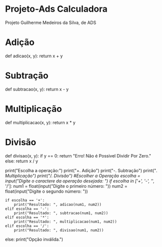 # Projeto-Ads Calculadora 
Projeto Guilherme Medeiros da Silva, de ADS
# Adição
def adicao(x, y):
    return x + y

# Subtração
def subtracao(x, y):
    return x - y

# Multiplicação
def multiplicacao(x, y):
    return x * y

# Divisão
def divisao(x, y):
    if y == 0:
        return "Erro! Não é Possivel Dividir Por Zero."
    else:
        return x / y

print("Escolha a operação:")
print("+. Adição")
print("-. Subtração")
print("*. Multiplicação")
print("/. Divisão")
#Escolher a Operação
escolha = input("Digite o caractere da operação desejada: ")
if escolha in ['+', '-', '*', '/']:
    num1 = float(input("Digite o primeiro número: "))
    num2 = float(input("Digite o segundo número: "))

    if escolha == '+':
        print("Resultado: ", adicao(num1, num2))
    elif escolha == '-':
        print("Resultado: ", subtracao(num1, num2))
    elif escolha == '*':
        print("Resultado: ", multiplicacao(num1, num2))
    elif escolha == '/':
        print("Resultado: ", divisao(num1, num2))
else:
    print("Opção inválida.")
